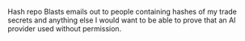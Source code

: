 Hash repo
Blasts emails out to people containing hashes of my trade secrets and anything else I would want to be able to prove that an AI provider used without permission.
